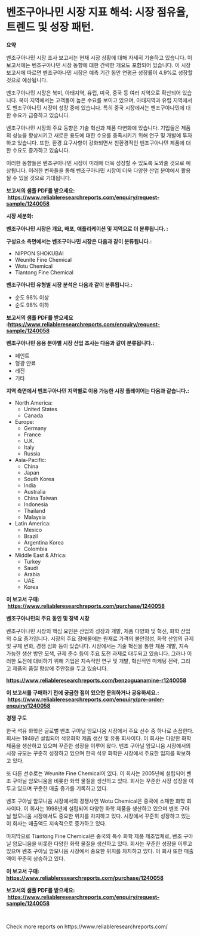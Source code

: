 <p><h1>벤조구아나민 시장 지표 해석: 시장 점유율, 트렌드 및 성장 패턴.</h1></p><p><strong>요약</strong></p>
<p><p>벤조구아나민 시장 조사 보고서는 현재 시장 상황에 대해 자세히 기술하고 있습니다. 이 보고서에는 벤조구아나민 시장 동향에 대한 간략한 개요도 포함되어 있습니다. 이 시장 보고서에 따르면 벤조구아나민 시장은 예측 기간 동안 연평균 성장률이 4.9%로 성장할 것으로 예상됩니다.</p><p>벤조구아나민 시장은 북미, 아태지역, 유럽, 미국, 중국 등 여러 지역으로 확산되어 있습니다. 북미 지역에서는 고객들이 높은 수요를 보이고 있으며, 아태지역과 유럽 지역에서도 벤조구아나민 시장이 성장 중에 있습니다. 특히 중국 시장에서는 벤조구아나민에 대한 수요가 급증하고 있습니다.</p><p>벤조구아나민 시장의 주요 동향은 기술 혁신과 제품 다변화에 있습니다. 기업들은 제품의 성능을 향상시키고 새로운 용도에 대한 수요를 충족시키기 위해 연구 및 개발에 투자하고 있습니다. 또한, 환경 요구사항이 강화되면서 친환경적인 벤조구아나민 제품에 대한 수요도 증가하고 있습니다.</p><p>이러한 동향들은 벤조구아나민 시장이 미래에 더욱 성장할 수 있도록 도와줄 것으로 예상됩니다. 이러한 변화들을 통해 벤조구아나민 시장이 더욱 다양한 산업 분야에서 활용될 수 있을 것으로 기대됩니다.</p></p>
<p><strong>보고서의 샘플 PDF를 받으세요: &nbsp;<a href="https://www.reliableresearchreports.com/enquiry/request-sample/1240058">https://www.reliableresearchreports.com/enquiry/request-sample/1240058</a></strong></p>
<p><strong>시장 세분화:</strong></p>
<p><strong> 벤조구아나민 시장은 개요, 배포, 애플리케이션 및 지역으로 더 분류됩니다. :</strong></p>
<p><strong>구성요소 측면에서는 벤조구아나민 시장은 다음과 같이 분류됩니다.:</strong></p>
<p><ul><li>NIPPON SHOKUBAI</li><li>Weunite Fine Chemical</li><li>Wotu Chemical</li><li>Tiantong Fine Chemical</li></ul></p>
<p><strong> 벤조구아나민 유형별 시장 분석은 다음과 같이 분류됩니다.:</strong></p>
<p><ul><li>순도 98% 이상</li><li>순도 98% 이하</li></ul></p>
<p><strong>보고서의 샘플 PDF를 받으세요 :<a href="https://www.reliableresearchreports.com/enquiry/request-sample/1240058">https://www.reliableresearchreports.com/enquiry/request-sample/1240058</a></strong></p>
<p><strong> 벤조구아나민 응용 분야별 시장 산업 조사는 다음과 같이 분류됩니다.:</strong></p>
<p><ul><li>페인트</li><li>형광 안료</li><li>레진</li><li>기타</li></ul></p>
<p><strong>지역 측면에서 벤조구아나민 지역별로 이용 가능한 시장 플레이어는 다음과 같습니다.:</strong></p>
<p><ul>
    <li>
        North America:
        <ul>
            <li>United States</li>
            <li>Canada</li>
        </ul>
    </li>
    <li>
        Europe:
        <ul>
            <li>Germany</li>
            <li>France</li>
            <li>U.K.</li>
            <li>Italy</li>
            <li>Russia</li>
        </ul>
    </li>
    <li>
        Asia-Pacific:
        <ul>
            <li>China</li>
            <li>Japan</li>
            <li>South Korea</li>
            <li>India</li>
            <li>Australia</li>
            <li>China Taiwan</li>
            <li>Indonesia</li>
            <li>Thailand</li>
            <li>Malaysia</li>
        </ul>
    </li>
    <li>
        Latin America:
        <ul>
            <li>Mexico</li>
            <li>Brazil</li>
            <li>Argentina Korea</li>
            <li>Colombia</li>
        </ul>
    </li>
    <li>
        Middle East & Africa:
        <ul>
            <li>Turkey</li>
            <li>Saudi</li>
            <li>Arabia</li>
            <li>UAE</li>
            <li>Korea</li>
        </ul>
    </li>
    </ul></p>
<p><strong>이 보고서 구매: &nbsp;<a href="https://www.reliableresearchreports.com/purchase/1240058">https://www.reliableresearchreports.com/purchase/1240058</a></strong></p>
<p><strong>벤조구아나민의 주요 동인 및 장벽 시장</strong></p>
<p><p>벤조구아나민 시장의 핵심 요인은 산업의 성장과 개발, 제품 다양화 및 혁신, 화학 산업의 수요 증가입니다. 시장의 주요 장애물에는 원재료 가격의 불안정성, 화학 산업의 규제 및 규제 변화, 경쟁 심화 등이 있습니다. 시장에서는 기술 혁신을 통한 제품 개발, 지속 가능한 생산 방안 모색, 규제 준수 등이 주요 도전 과제로 대두되고 있습니다. 그러나 이러한 도전에 대비하기 위해 기업은 지속적인 연구 및 개발, 혁신적인 마케팅 전략, 그리고 제품의 품질 향상에 주안점을 두고 있습니다.</p></p>
<p><strong><a href="https://www.reliableresearchreports.com/benzoguanamine-r1240058">https://www.reliableresearchreports.com/benzoguanamine-r1240058</a></strong></p>
<p><strong>이 보고서를 구매하기 전에 궁금한 점이 있으면 문의하거나 공유하세요.: &nbsp;<a href="https://www.reliableresearchreports.com/enquiry/pre-order-enquiry/1240058">https://www.reliableresearchreports.com/enquiry/pre-order-enquiry/1240058</a></strong></p>
<p><strong>경쟁 구도</strong></p>
<p><p>한국 석유 화학은 글로벌 벤조 구아닐 암모니움 시장에서 주요 선수 중 하나로 손꼽힌다. 회사는 1948년 설립되어 석유화학 제품 생산 및 유통 회사이다. 이 회사는 다양한 화학 제품을 생산하고 있으며 꾸준한 성장을 이루어 왔다. 벤조 구아닐 암모니움 시장에서의 시장 규모는 꾸준히 성장하고 있으며 한국 석유 화학은 시장에서 주요한 입지를 확보하고 있다.</p><p>또 다른 선수로는 Weunite Fine Chemical이 있다. 이 회사는 2005년에 설립되어 벤조 구아닐 암모니움을 비롯한 화학 물질을 생산하고 있다. 회사는 꾸준한 시장 성장을 이루고 있으며 꾸준한 매출 증가를 기록하고 있다.</p><p>벤조 구아닐 암모니움 시장에서의 경쟁사인 Wotu Chemical은 중국에 소재한 화학 회사이다. 이 회사는 1998년에 설립되어 다양한 화학 제품을 생산하고 있으며 벤조 구아닐 암모니움 시장에서도 중요한 위치를 차지하고 있다. 시장에서 꾸준히 성장하고 있는 이 회사는 매출액도 지속적으로 증가하고 있다.</p><p>마지막으로 Tiantong Fine Chemical은 중국의 특수 화학 제품 제조업체로, 벤조 구아닐 암모니움을 비롯한 다양한 화학 물질을 생산하고 있다. 회사는 꾸준한 성장을 이루고 있으며 벤조 구아닐 암모니움 시장에서 중요한 위치를 차지하고 있다. 이 회사 또한 매출액이 꾸준히 상승하고 있다.</p></p>
<p><strong>이 보고서 구매: &nbsp; <a href="https://www.reliableresearchreports.com/purchase/1240058">https://www.reliableresearchreports.com/purchase/1240058</a></strong></p>
<p><strong>보고서의 샘플 PDF를 받으세요: &nbsp;<a href="https://www.reliableresearchreports.com/enquiry/request-sample/1240058">https://www.reliableresearchreports.com/enquiry/request-sample/1240058</a></strong><strong></strong></p>
<p>&nbsp;</p>
<p>Check more reports on https://www.reliableresearchreports.com/</p>